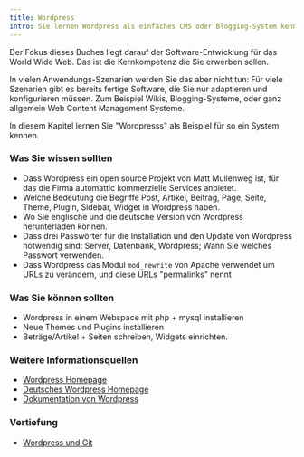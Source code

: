 ```yaml
---
title: Wordpress
intro: Sie lernen Wordpress als einfaches CMS oder Blogging-System kennen.
---
```


Der Fokus dieses Buches liegt darauf der Software-Entwicklung für das World Wide Web.  Das ist die Kernkompetenz die Sie erwerben sollen.

In vielen Anwendungs-Szenarien werden Sie das aber nicht tun: Für viele Szenarien
gibt es bereits fertige Software, die Sie nur adaptieren und konfigurieren müssen.
Zum Beispiel Wikis, Blogging-Systeme, oder ganz allgemein Web Content Management Systeme.

In diesem Kapitel lernen Sie "Wordpresss" als Beispiel für so ein System kennen.

### Was Sie wissen sollten

* Dass Wordpress ein open source Projekt von Matt Mullenweg ist, für das die Firma automattic kommerzielle Services anbietet.
* Welche Bedeutung die Begriffe Post, Artikel, Beitrag, Page, Seite, Theme, Plugin, Sidebar, Widget in Wordpress haben.
* Wo Sie englische und die deutsche Version von Wordpress herunterladen können. 
* Dass drei Passwörter für die Installation und den Update von Wordpress notwendig sind: Server, Datenbank, Wordpress; Wann Sie welches Passwort verwenden.
* Dass Wordpress das Modul `mod_rewrite` von Apache verwendet um URLs zu verändern, und diese URLs "permalinks" nennt

### Was Sie können sollten

* Wordpress in einem Webspace mit php + mysql installieren
* Neue Themes und Plugins installieren
* Beträge/Artikel + Seiten schreiben, Widgets einrichten.

### Weitere Informationsquellen

* [Wordpress Homepage](http://wordpress.org/)
* [Deutsches Wordpress Homepage](http://de.wordpress.org/)
* [Dokumentation von Wordpress](http://codex.wordpress.org/)


### Vertiefung

* [Wordpress und Git](http://c3mdigital.com/adding-git-to-your-wordpress-development-workflow/)
